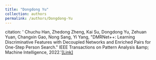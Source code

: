 ```yaml
---
title: "Dongdong Yu"
collection: authors
permalink: /authors/Dongdong-Yu
---
```

citation: ' Chuchu Han,  Zhedong Zheng,  Kai Su,  Dongdong Yu,  Zehuan Yuan,  Changxin Gao,  Nong Sang,  Yi Yang, &quot;DMRNet++: Learning Discriminative Features with Decoupled Networks and Enriched Pairs for One-Step Person Search.&quot; IEEE Transactions on Pattern Analysis &amp;amp; Machine Intelligence, 2022.'<a href='https://zdzheng.xyz/publication/DMRNet-L2022'>[Link]</a>